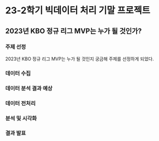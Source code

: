 # 23-2학기 빅데이터 처리 기말 프로젝트

## 2023년 KBO 정규 리그 MVP는 누가 될 것인가?

### 주제 선정

2023년 KBO 정규 리그 MVP는 누가 될 것인지 궁금해 주제를 선정하게 되었다.

### 데이터 수집

### 데이터 분석 결과 예상

### 데이터 전처리

### 분석 및 시각화

### 결과 발표
